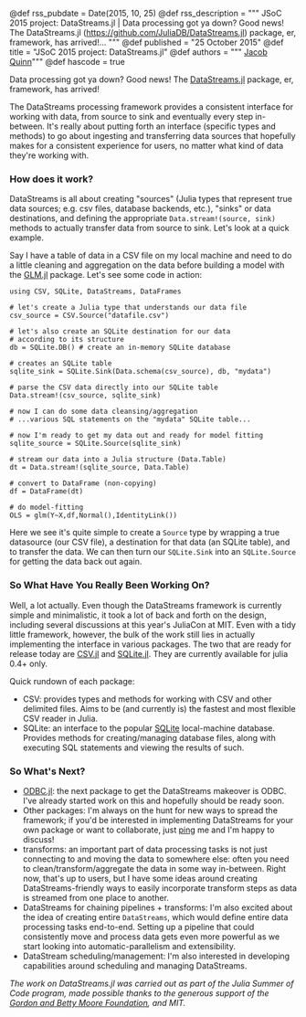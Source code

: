 @def rss_pubdate = Date(2015, 10, 25)
@def rss_description = """ JSoC 2015 project: DataStreams.jl | Data processing got ya down? Good news! The DataStreams.jl (https://github.com/JuliaDB/DataStreams.jl) package, er, framework, has arrived!... """
@def published = "25 October 2015"
@def title = "JSoC 2015 project: DataStreams.jl"
@def authors = """ <a href="https://github.com/quinnj">Jacob Quinn</a>"""
@def hascode = true

Data processing got ya down? Good news! The [DataStreams.jl](https://github.com/JuliaDB/DataStreams.jl) package, er, framework, has arrived!

The DataStreams processing framework provides a consistent interface for working with data, from source to sink and eventually every step in-between. It's really about putting forth an interface (specific types and methods) to go about ingesting and transferring data sources that hopefully makes for a consistent experience for users, no matter what kind of data they're working with.

### How does it work?

DataStreams is all about creating "sources" (Julia types that represent true data sources; e.g. csv files, database backends, etc.), "sinks" or data destinations, and defining the appropriate `Data.stream!(source, sink)` methods to actually transfer data from source to sink. Let's look at a quick example.

Say I have a table of data in a CSV file on my local machine and need to do a little cleaning and aggregation on the data before building a model with the [GLM.jl](https://github.com/JuliaStats/GLM.jl) package. Let's see some code in action:

```
using CSV, SQLite, DataStreams, DataFrames

# let's create a Julia type that understands our data file
csv_source = CSV.Source("datafile.csv")

# let's also create an SQLite destination for our data
# according to its structure
db = SQLite.DB() # create an in-memory SQLite database

# creates an SQLite table
sqlite_sink = SQLite.Sink(Data.schema(csv_source), db, "mydata")

# parse the CSV data directly into our SQLite table
Data.stream!(csv_source, sqlite_sink)

# now I can do some data cleansing/aggregation
# ...various SQL statements on the "mydata" SQLite table...

# now I'm ready to get my data out and ready for model fitting
sqlite_source = SQLite.Source(sqlite_sink)

# stream our data into a Julia structure (Data.Table)
dt = Data.stream!(sqlite_source, Data.Table)

# convert to DataFrame (non-copying)
df = DataFrame(dt)

# do model-fitting
OLS = glm(Y~X,df,Normal(),IdentityLink())
```

Here we see it's quite simple to create a `Source` type by wrapping a true datasource (our CSV file), a destination for that data (an SQLite table), and to transfer the data. We can then turn our `SQLite.Sink` into an `SQLite.Source` for getting the data back out again.

### So What Have You Really Been Working On?

Well, a lot actually. Even though the DataStreams framework is currently simple and minimalistic, it took a lot of back and forth on the design, including several discussions at this year's JuliaCon at MIT. Even with a tidy little framework, however, the bulk of the work still lies in actually implementing the interface in various packages. The two that are ready for release today are [CSV.jl](https://github.com/JuliaDB/CSV.jl) and [SQLite.jl](https://github.com/JuliaDB/SQLite.jl). They are currently available for julia 0.4+ only.

Quick rundown of each package:

* CSV: provides types and methods for working with CSV and other delimited files. Aims to be (and currently is) the fastest and most flexible CSV reader in Julia.
* SQLite: an interface to the popular [SQLite](https://sqlite.org/) local-machine database. Provides methods for creating/managing database files, along with executing SQL statements and viewing the results of such.

### So What's Next?
* [ODBC.jl](https://github.com/JuliaDB/ODBC.jl): the next package to get the DataStreams makeover is ODBC. I've already started work on this and hopefully should be ready soon.
* Other packages: I'm always on the hunt for new ways to spread the framework; if you'd be interested in implementing DataStreams for your own package or want to collaborate, just [ping](https://github.com/quinnj) me and I'm happy to discuss!
* transforms: an important part of data processing tasks is not just connecting to and moving the data to somewhere else: often you need to clean/transform/aggregate the data in some way in-between. Right now, that's up to users, but I have some ideas around creating DataStreams-friendly ways to easily incorporate transform steps as data is streamed from one place to another.
* DataStreams for chaining pipelines + transforms: I'm also excited about the idea of creating entire `DataStreams`, which would define entire data processing tasks end-to-end. Setting up a pipeline that could consistently move and process data gets even more powerful as we start looking into automatic-parallelism and extensibility.
* DataStream scheduling/management: I'm also interested in developing capabilities around scheduling and managing DataStreams.


_The work on DataStreams.jl was carried out as part of the Julia Summer of Code program, made possible thanks to the generous support of the [Gordon and Betty Moore Foundation](https://www.moore.org), and MIT._
